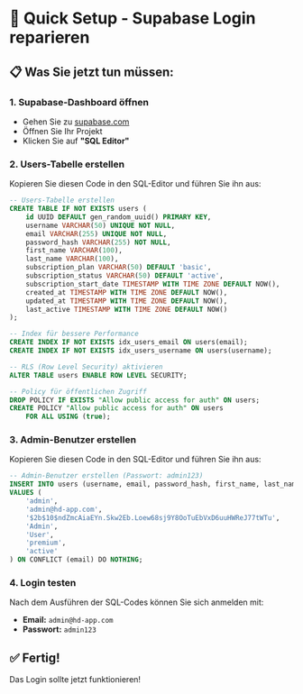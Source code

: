 # 🚀 Quick Setup - Supabase Login reparieren

## 📋 Was Sie jetzt tun müssen:

### 1. Supabase-Dashboard öffnen
- Gehen Sie zu [supabase.com](https://supabase.com)
- Öffnen Sie Ihr Projekt
- Klicken Sie auf **"SQL Editor"**

### 2. Users-Tabelle erstellen
Kopieren Sie diesen Code in den SQL-Editor und führen Sie ihn aus:

```sql
-- Users-Tabelle erstellen
CREATE TABLE IF NOT EXISTS users (
    id UUID DEFAULT gen_random_uuid() PRIMARY KEY,
    username VARCHAR(50) UNIQUE NOT NULL,
    email VARCHAR(255) UNIQUE NOT NULL,
    password_hash VARCHAR(255) NOT NULL,
    first_name VARCHAR(100),
    last_name VARCHAR(100),
    subscription_plan VARCHAR(50) DEFAULT 'basic',
    subscription_status VARCHAR(50) DEFAULT 'active',
    subscription_start_date TIMESTAMP WITH TIME ZONE DEFAULT NOW(),
    created_at TIMESTAMP WITH TIME ZONE DEFAULT NOW(),
    updated_at TIMESTAMP WITH TIME ZONE DEFAULT NOW(),
    last_active TIMESTAMP WITH TIME ZONE DEFAULT NOW()
);

-- Index für bessere Performance
CREATE INDEX IF NOT EXISTS idx_users_email ON users(email);
CREATE INDEX IF NOT EXISTS idx_users_username ON users(username);

-- RLS (Row Level Security) aktivieren
ALTER TABLE users ENABLE ROW LEVEL SECURITY;

-- Policy für öffentlichen Zugriff
DROP POLICY IF EXISTS "Allow public access for auth" ON users;
CREATE POLICY "Allow public access for auth" ON users
    FOR ALL USING (true);
```

### 3. Admin-Benutzer erstellen
Kopieren Sie diesen Code in den SQL-Editor und führen Sie ihn aus:

```sql
-- Admin-Benutzer erstellen (Passwort: admin123)
INSERT INTO users (username, email, password_hash, first_name, last_name, subscription_plan, subscription_status)
VALUES (
    'admin',
    'admin@hd-app.com',
    '$2b$10$ndZmcAiaEYn.Skw2Eb.Loew68sj9Y8OoTuEbVxD6uuHWReJ77tWTu',
    'Admin',
    'User',
    'premium',
    'active'
) ON CONFLICT (email) DO NOTHING;
```

### 4. Login testen
Nach dem Ausführen der SQL-Codes können Sie sich anmelden mit:
- **Email:** `admin@hd-app.com`
- **Passwort:** `admin123`

## ✅ Fertig!
Das Login sollte jetzt funktionieren!
